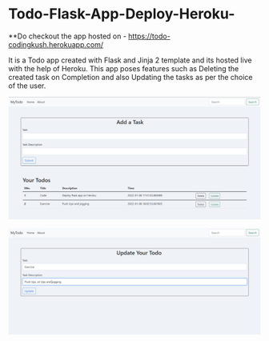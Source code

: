 # Todo-Flask-App-Deploy-Heroku-

**Do checkout the app hosted on - https://todo-codingkush.herokuapp.com/ 

It is a Todo app created with Flask and Jinja 2 template and its hosted live with the help of Heroku.
This app poses features such as Deleting the created task on Completion and also Updating the tasks as per the choice of the user.

![Todo App](https://github.com/KushagraSingh02/Todo-Flask-App-Deploy-Heroku-/blob/master/todo-main_page.jpg)

![Todo App]( https://github.com/KushagraSingh02/Todo-Flask-App-Deploy-Heroku-/blob/master/todo-update_page.jpg)
